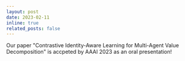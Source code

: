 ```yaml
---
layout: post
date: 2023-02-11
inline: true
related_posts: false
---
```


Our paper "Contrastive Identity-Aware Learning for Multi-Agent Value Decomposition" is accpeted by AAAI 2023 as an oral presentation!
